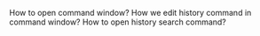 How to open command window?
How we edit history command in command window?
How to open history search command?
